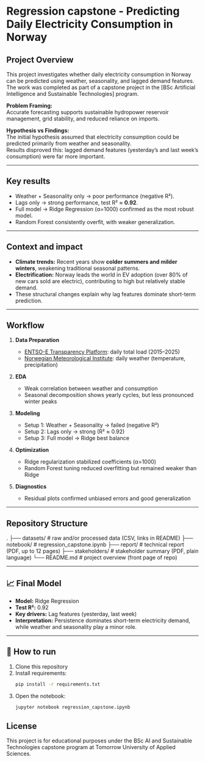 # Regression capstone - Predicting Daily Electricity Consumption in Norway

## Project Overview
This project investigates whether daily electricity consumption in Norway can be predicted using weather, seasonality, and lagged demand features. The work was completed as part of a capstone project in the [BSc Artificial Intelligence and Sustainable Technologies] program.

**Problem Framing:**  
Accurate forecasting supports sustainable hydropower reservoir management, grid stability, and reduced reliance on imports.  

**Hypothesis vs Findings:**  
The initial hypothesis assumed that electricity consumption could be predicted primarily from weather and seasonality.  
Results disproved this: lagged demand features (yesterday’s and last week’s consumption) were far more important.  

---

## Key results
- Weather + Seasonality only → poor performance (negative R²).  
- Lags only → strong performance, test R² ≈ **0.92**.  
- Full model → Ridge Regression (α=1000) confirmed as the most robust model.  
- Random Forest consistently overfit, with weaker generalization.  

---

## Context and impact
- **Climate trends:** Recent years show **colder summers and milder winters**, weakening traditional seasonal patterns.  
- **Electrification:** Norway leads the world in EV adoption (over 80% of new cars sold are electric), contributing to high but relatively stable demand.  
- These structural changes explain why lag features dominate short-term prediction.  

---

## Workflow
1. **Data Preparation**  
   - [ENTSO-E Transparency Platform](https://transparency.entsoe.eu/): daily total load (2015–2025)  
   - [Norwegian Meteorological Institute](https://thredds.met.no/thredds/catalog/senorge/seNorge_2018/Archive/catalog.html): daily weather (temperature, precipitation)  

2. **EDA**  
   - Weak correlation between weather and consumption  
   - Seasonal decomposition shows yearly cycles, but less pronounced winter peaks  

3. **Modeling**  
   - Setup 1: Weather + Seasonality → failed (negative R²)  
   - Setup 2: Lags only → strong (R² ≈ 0.92)  
   - Setup 3: Full model → Ridge best balance  

4. **Optimization**  
   - Ridge regularization stabilized coefficients (α=1000)  
   - Random Forest tuning reduced overfitting but remained weaker than Ridge  

5. **Diagnostics**  
   - Residual plots confirmed unbiased errors and good generalization  

---

## Repository Structure
.
├── datasets/              # raw and/or processed data (CSV, links in README)
├── notebook/              # regression_capstone.ipynb
├── report/                # technical report (PDF, up to 12 pages)
├── stakeholders/          # stakeholder summary (PDF, plain language)
└── README.md              # project overview (front page of repo)

---

## 📈 Final Model
- **Model:** Ridge Regression  
- **Test R²:** 0.92  
- **Key drivers:** Lag features (yesterday, last week)  
- **Interpretation:** Persistence dominates short-term electricity demand, while weather and seasonality play a minor role.  

---

## 🚀 How to run
1. Clone this repository  
2. Install requirements:  
   ```bash
   pip install -r requirements.txt
3. Open the notebook:
   ```bash
   jupyter notebook regression_capstone.ipynb

## License
This project is for educational purposes under the BSc AI and Sustainable Technologies capstone program at Tomorrow University of Applied Sciences.